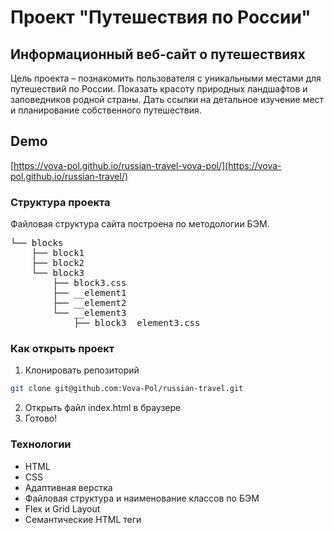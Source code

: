 # Проект "Путешествия по России"

## Информационный веб-сайт о путешествиях

Цель проекта – познакомить пользователя с уникальными местами для путешествий по России.
Показать красоту природных ландшафтов и заповедников родной страны. Дать ссылки на детальное
изучение мест и планирование собственного путешествия.

## Demo

[https://vova-pol.github.io/russian-travel-vova-pol/](https://vova-pol.github.io/russian-travel/)

### Структура проекта

Файловая структура сайта построена по методологии БЭМ.

<pre>
└── blocks    
    ├── block1
    ├── block2
    └── block3
        ├── block3.css          
        ├── __element1
        ├── __element2
        └── __element3
            ├── block3__element3.css      
</pre>

### Как открыть проект

1. Клонировать репозиторий

```sh
git clone git@github.com:Vova-Pol/russian-travel.git
```

2. Открыть файл index.html в браузере
3. Готово!

### Технологии

- HTML
- CSS
- Адаптивная верстка
- Файловая структура и наименование классов по БЭМ
- Flex и Grid Layout
- Семантические HTML теги
